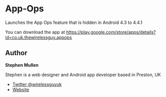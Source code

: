 App-Ops
=======

Launches the App Ops feature that is hidden in Android 4.3 to 4.4.1

You can download the app at https://play.google.com/store/apps/details?id=co.uk.thewirelessguy.appops

## Author

**Stephen Mullen**

Stephen is a web designer and Android app developer based in Preston, UK
+ [Twitter @wirelessguyuk](http://twitter.com/wirelessguyuk)
+ [Website](http://thewirelessguy.co.uk)
